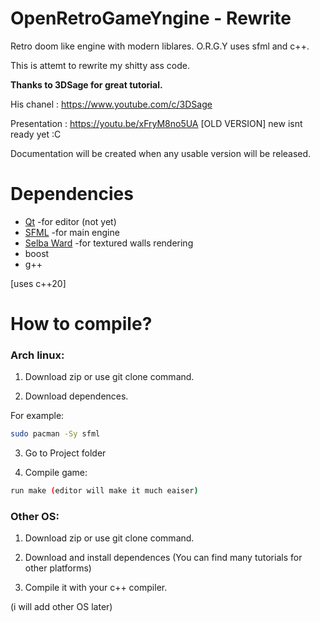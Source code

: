 # OpenRetroGameYngine - Rewrite

Retro doom like engine with modern liblares. O.R.G.Y uses sfml and c++.

This is attemt to rewrite my shitty ass code.

**Thanks to 3DSage for great tutorial.**

His chanel : https://www.youtube.com/c/3DSage

Presentation : https://youtu.be/xFryM8no5UA [OLD VERSION] new isnt ready yet :C

Documentation will be created when any usable version will be released.

# Dependencies
* [Qt](https://www.qt.io/download-open-source)  -for editor (not yet)
* [SFML](https://www.sfml-dev.org/) -for main engine
* [Selba Ward](https://github.com/Hapaxia/SelbaWard) -for textured walls rendering
* boost
* g++

[uses c++20]

# How to compile?

### **Arch linux:**

1. Download zip or use git clone command.

2. Download dependences.

For example:
```sh
sudo pacman -Sy sfml
```
3. Go to Project folder

4. Compile game:
```sh
run make (editor will make it much eaiser)

```

### **Other OS:**

1. Download zip or use git clone command.

2. Download and install dependences (You can find many tutorials for other platforms)

3. Compile it with your c++ compiler.

(i will add other OS later)








